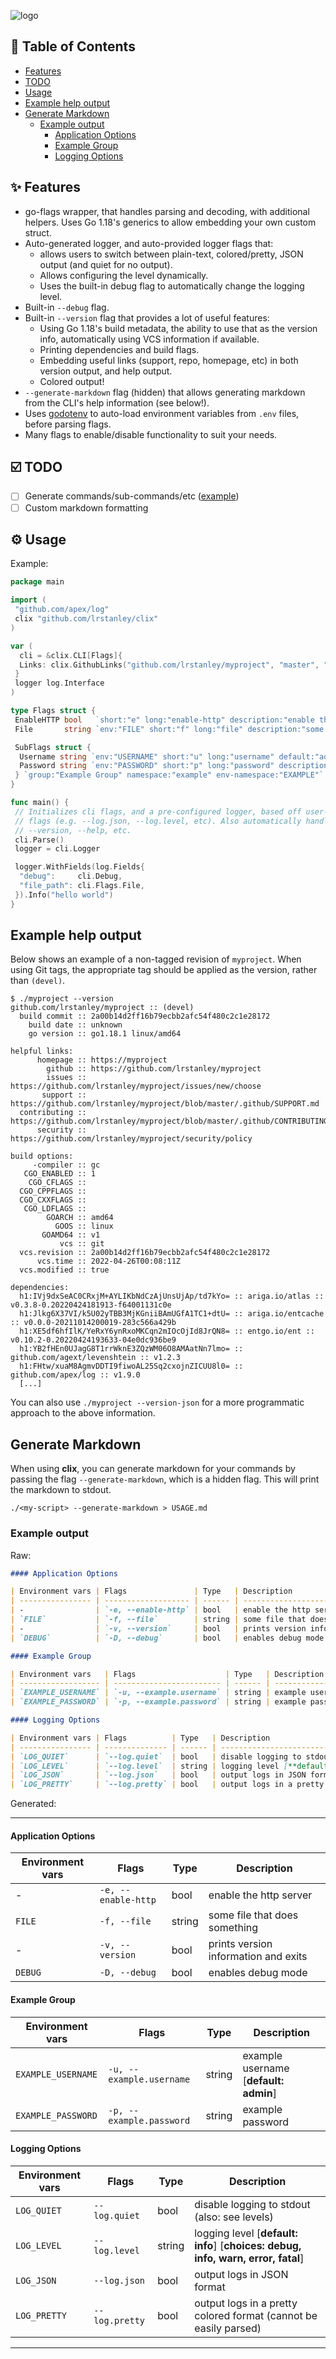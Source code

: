 <!-- template:define:options
{
  "nodescription": true
}
-->
![logo](https://liam.sh/-/gh/svg/lrstanley/clix?icon=material-symbols%3Aterminal&icon.height=100&layout=left&icon.color=rgba%2839%2C+132%2C+85%2C+1%29&font=1.2)

<!-- template:begin:header -->
<!-- do not edit anything in this "template" block, its auto-generated -->

<!-- template:end:header -->

<!-- template:begin:toc -->
<!-- do not edit anything in this "template" block, its auto-generated -->
## :link: Table of Contents

  - [Features](#sparkles-features)
  - [TODO](#ballot_box_with_check-todo)
  - [Usage](#gear-usage)
  - [Example help output](#example-help-output)
  - [Generate Markdown](#generate-markdown)
    - [Example output](#example-output)
      - [Application Options](#application-options)
      - [Example Group](#example-group)
      - [Logging Options](#logging-options)
<!-- template:end:toc -->

## :sparkles: Features

- go-flags wrapper, that handles parsing and decoding, with additional
  helpers. Uses Go 1.18's generics to allow embedding your own custom struct.
- Auto-generated logger, and auto-provided logger flags that:
  - allows users to switch between plain-text, colored/pretty, JSON output
    (and quiet for no output).
  - Allows configuring the level dynamically.
  - Uses the built-in debug flag to automatically change the logging level.
- Built-in `--debug` flag.
- Built-in `--version` flag that provides a lot of useful features:
  - Using Go 1.18's build metadata, the ability to use that as the version
    info, automatically using VCS information if available.
  - Printing dependencies and build flags.
  - Embedding useful links (support, repo, homepage, etc) in both version
    output, and help output.
  - Colored output!
- `--generate-markdown` flag (hidden) that allows generating markdown from
  the CLI's help information (see below!).
- Uses [godotenv](github.com/joho/godotenv) to auto-load environment variables
  from `.env` files, before parsing flags.
- Many flags to enable/disable functionality to suit your needs.

## :ballot_box_with_check: TODO

- [ ] Generate commands/sub-commands/etc ([example](https://github.com/jessevdk/go-flags/pull/364))
- [ ] Custom markdown formatting

## :gear: Usage

<!-- template:begin:goget -->
<!-- do not edit anything in this "template" block, its auto-generated -->

<!-- template:end:goget -->

Example:

```go
package main

import (
 "github.com/apex/log"
 clix "github.com/lrstanley/clix"
)

var (
  cli = &clix.CLI[Flags]{
  Links: clix.GithubLinks("github.com/lrstanley/myproject", "master", "https://mysite.com"),
 }
 logger log.Interface
)

type Flags struct {
 EnableHTTP bool   `short:"e" long:"enable-http" description:"enable the http server"`
 File       string `env:"FILE" short:"f" long:"file" description:"some file that does something"`

 SubFlags struct {
  Username string `env:"USERNAME" short:"u" long:"username" default:"admin" description:"example username"`
  Password string `env:"PASSWORD" short:"p" long:"password" description:"example password"`
 } `group:"Example Group" namespace:"example" env-namespace:"EXAMPLE"`
}

func main() {
 // Initializes cli flags, and a pre-configured logger, based off user-provided
 // flags (e.g. --log.json, --log.level, etc). Also automatically handles
 // --version, --help, etc.
 cli.Parse()
 logger = cli.Logger

 logger.WithFields(log.Fields{
  "debug":     cli.Debug,
  "file_path": cli.Flags.File,
 }).Info("hello world")
}
```

## Example help output

Below shows an example of a non-tagged revision of `myproject`. When using
Git tags, the appropriate tag should be applied as the version, rather than
`(devel)`.

```console
$ ./myproject --version
github.com/lrstanley/myproject :: (devel)
  build commit :: 2a00b14d2ff16b79ecbb2afc54f480c2c1e28172
    build date :: unknown
    go version :: go1.18.1 linux/amd64

helpful links:
      homepage :: https://myproject
        github :: https://github.com/lrstanley/myproject
        issues :: https://github.com/lrstanley/myproject/issues/new/choose
       support :: https://github.com/lrstanley/myproject/blob/master/.github/SUPPORT.md
  contributing :: https://github.com/lrstanley/myproject/blob/master/.github/CONTRIBUTING.md
      security :: https://github.com/lrstanley/myproject/security/policy

build options:
     -compiler :: gc
   CGO_ENABLED :: 1
    CGO_CFLAGS ::
  CGO_CPPFLAGS ::
  CGO_CXXFLAGS ::
   CGO_LDFLAGS ::
        GOARCH :: amd64
          GOOS :: linux
       GOAMD64 :: v1
           vcs :: git
  vcs.revision :: 2a00b14d2ff16b79ecbb2afc54f480c2c1e28172
      vcs.time :: 2022-04-26T00:08:11Z
  vcs.modified :: true

dependencies:
  h1:IVj9dxSeAC0CRxjM+AYLIKbNdCzAjUnsUjAp/td7kYo= :: ariga.io/atlas :: v0.3.8-0.20220424181913-f64001131c0e
  h1:Jlkg6X37VI/k5U02yTBB3MjKGniiBAmUGfA1TC1+dtU= :: ariga.io/entcache :: v0.0.0-20211014200019-283c566a429b
  h1:XE5df6hfIlK/YeRxY6ynRxoMKCqn2mIOcOjId8JrQN8= :: entgo.io/ent :: v0.10.2-0.20220424193633-04e0dc936be9
  h1:YB2fHEn0UJagG8T1rrWknE3ZQzWM06O8AMAatNn7lmo= :: github.com/agext/levenshtein :: v1.2.3
  h1:FHtw/xuaM8AgmvDDTI9fiwoAL25Sq2cxojnZICUU8l0= :: github.com/apex/log :: v1.9.0
  [...]
```

You can also use `./myproject --version-json` for a more programmatic approach
to the above information.

## Generate Markdown

When using **clix**, you can generate markdown for your commands by passing the
flag `--generate-markdown`, which is a hidden flag. This will print the markdown
to stdout.

```console
./<my-script> --generate-markdown > USAGE.md
```

### Example output

Raw:

```markdown
#### Application Options

| Environment vars | Flags               | Type   | Description                          |
| ---------------- | ------------------- | ------ | ------------------------------------ |
| -                | `-e, --enable-http` | bool   | enable the http server               |
| `FILE`           | `-f, --file`        | string | some file that does something        |
| -                | `-v, --version`     | bool   | prints version information and exits |
| `DEBUG`          | `-D, --debug`       | bool   | enables debug mode                   |

#### Example Group

| Environment vars   | Flags                    | Type   | Description                           |
| ------------------ | ------------------------ | ------ | ------------------------------------- |
| `EXAMPLE_USERNAME` | `-u, --example.username` | string | example username [**default: admin**] |
| `EXAMPLE_PASSWORD` | `-p, --example.password` | string | example password                      |

#### Logging Options

| Environment vars | Flags          | Type   | Description                                                                      |
| ---------------- | -------------- | ------ | -------------------------------------------------------------------------------- |
| `LOG_QUIET`      | `--log.quiet`  | bool   | disable logging to stdout (also: see levels)                                     |
| `LOG_LEVEL`      | `--log.level`  | string | logging level [**default: info**] [**choices: debug, info, warn, error, fatal**] |
| `LOG_JSON`       | `--log.json`   | bool   | output logs in JSON format                                                       |
| `LOG_PRETTY`     | `--log.pretty` | bool   | output logs in a pretty colored format (cannot be easily parsed)                 |
```

Generated:

---

#### Application Options

| Environment vars | Flags               | Type   | Description                          |
| ---------------- | ------------------- | ------ | ------------------------------------ |
| -                | `-e, --enable-http` | bool   | enable the http server               |
| `FILE`           | `-f, --file`        | string | some file that does something        |
| -                | `-v, --version`     | bool   | prints version information and exits |
| `DEBUG`          | `-D, --debug`       | bool   | enables debug mode                   |

#### Example Group

| Environment vars   | Flags                    | Type   | Description                           |
| ------------------ | ------------------------ | ------ | ------------------------------------- |
| `EXAMPLE_USERNAME` | `-u, --example.username` | string | example username [**default: admin**] |
| `EXAMPLE_PASSWORD` | `-p, --example.password` | string | example password                      |

#### Logging Options

| Environment vars | Flags          | Type   | Description                                                                      |
| ---------------- | -------------- | ------ | -------------------------------------------------------------------------------- |
| `LOG_QUIET`      | `--log.quiet`  | bool   | disable logging to stdout (also: see levels)                                     |
| `LOG_LEVEL`      | `--log.level`  | string | logging level [**default: info**] [**choices: debug, info, warn, error, fatal**] |
| `LOG_JSON`       | `--log.json`   | bool   | output logs in JSON format                                                       |
| `LOG_PRETTY`     | `--log.pretty` | bool   | output logs in a pretty colored format (cannot be easily parsed)                 |

---

<!-- template:begin:support -->
<!-- do not edit anything in this "template" block, its auto-generated -->

<!-- template:end:support -->

<!-- template:begin:contributing -->
<!-- do not edit anything in this "template" block, its auto-generated -->

<!-- template:end:contributing -->

<!-- template:begin:license -->
<!-- do not edit anything in this "template" block, its auto-generated -->

<!-- template:end:license -->
